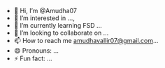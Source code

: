 - 👋 Hi, I’m @Amudha07
- 👀 I’m interested in ...,  
- 🌱 I’m currently learning FSD  ...
- 💞️ I’m looking to collaborate on ...
- 📫 How to reach me amudhavallir07@gmail.com...
- 😄 Pronouns: ...
- ⚡ Fun fact: ...

<!---
Amudha07/Amudha07 is a ✨ special ✨ repository because its `README.md` (this file) appears on your GitHub profile.
You can click the Preview link to take a look at your changes.
--->
